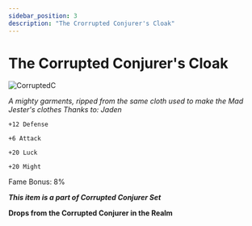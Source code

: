 ```yaml
---
sidebar_position: 3
description: "The Crorrupted Conjurer's Cloak"
---
```


# The Corrupted Conjurer's Cloak

![CorruptedC](https://i.imgur.com/cKQOOzC.png)

<i>A mighty garments, ripped from the same cloth used to make the Mad Jester's clothes Thanks to: Jaden</i>

    +12 Defense
    
    +6 Attack
    
    +20 Luck
    
    +20 Might
    
Fame Bonus: 8%

***This item is a part of Corrupted Conjurer Set***

**Drops from the Corrupted Conjurer in the Realm**
